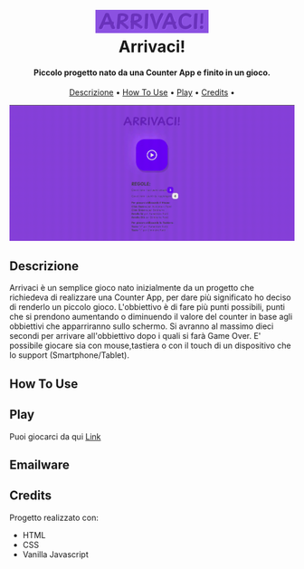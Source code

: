 
<h1 align="center">
  <br>
  <a href="http://www.amitmerchant.com/electron-markdownify"><img src="https://github.com/r-liciotti/Arrivaci/blob/main/img/LOGO.png" alt="Markdownify" width="200"></a>
  <br>
  Arrivaci!
  <br>
</h1>

<h4 align="center">Piccolo progetto nato da una Counter App e finito in un gioco</a>.</h4>

<!--<p align="center">
  <a href="https://badge.fury.io/js/electron-markdownify">
    <img src="https://badge.fury.io/js/electron-markdownify.svg"
         alt="Gitter">
  </a>
  <a href="https://gitter.im/amitmerchant1990/electron-markdownify"><img src="https://badges.gitter.im/amitmerchant1990/electron-markdownify.svg"></a>
  <a href="https://saythanks.io/to/bullredeyes@gmail.com">
      <img src="https://img.shields.io/badge/SayThanks.io-%E2%98%BC-1EAEDB.svg">
  </a>
  <a href="https://www.paypal.me/AmitMerchant">
    <img src="https://img.shields.io/badge/$-donate-ff69b4.svg?maxAge=2592000&amp;style=flat">
  </a>
</p>-->

<p align="center">
  <a href="#descrizione">Descrizione</a> •
  <a href="#how-to-use">How To Use</a> •
  <a href="#play">Play</a> •
  <a href="#credits">Credits</a> •
</p>

![screenshot](https://github.com/r-liciotti/Arrivaci/blob/514be9cfa84e1b5e57f56f4016f065b3cab330d0/video/trailer.gif)

## Descrizione

Arrivaci è un semplice gioco nato inizialmente da un progetto che richiedeva di realizzare una Counter App, per dare più significato ho deciso di renderlo un piccolo gioco.
L'obbiettivo è di fare più punti possibili, punti che si prendono aumentando o diminuendo il valore del counter in base agli obbiettivi che apparriranno sullo schermo.
Si avranno al massimo dieci secondi per arrivare all'obbiettivo dopo i quali si farà Game Over.
E' possibile giocare sia con mouse,tastiera o con il touch di un dispositivo che lo support (Smartphone/Tablet).


## How To Use



## Play

Puoi giocarci da qui [Link](https://r-liciotti.github.io/Arrivaci/)

## Emailware

## Credits

Progetto realizzato con:

- HTML
- CSS
- Vanilla Javascript

